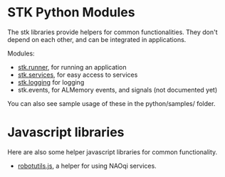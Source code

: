 
STK Python Modules
====================

The stk libraries provide helpers for common functionalities. They don't depend on each other, and can be integrated in applications.

Modules:

* [stk.runner](stk_runner.md), for running an application
* [stk.services](stk_services.md), for easy access to services
* [stk.logging](stk_logging.md) for logging
* stk.events, for ALMemory events, and signals (not documented yet)

You can also see sample usage of these in the python/samples/ folder.

Javascript libraries
====================

Here are also some helper javascript libraries for common functionality.

* [robotutils.js](js_robotutils.md), a helper for using NAOqi services.
